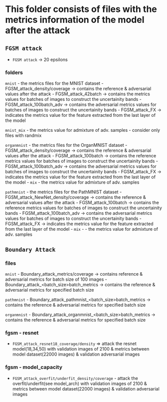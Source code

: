 # This folder consists of files with the metrics information of the model after the attack

## ```FGSM attack```
- ```FGSM attack``` -> 20 epsilons
### folders
```mnist``` 
    - the metrics files for the MNIST dataset
    - FGSM_attack_density/coverage -> contains the reference & adversarial values after the attack
    - FGSM_attack_42batch -> contains the metrics values for batches of images to construct the uncertainity bands
    - FGSM_attack_100batch_adv -> contains the adversarial metrics values for batches of images to construct the uncertainity bands
    - FGSM_attack_FX -> indicates the metrics value for the feature extracted from the last layer of the model

```mnist_mix```
    - the metrics value for admixture of adv. samples
    - consider only files with randmix 

```organmnist```
    - the metrics files for the OrganMNIST dataset
    - FGSM_attack_density/coverage -> contains the reference & adversarial values after the attack
    - FGSM_attack_100batch -> contains the reference metrics values for batches of images to construct the uncertainity bands
    - FGSM_attack_100batch_adv -> contains the adversarial metrics values for batches of images to construct the uncertainity bands
    - FGSM_attack_FX -> indicates the metrics value for the feature extracted from the last layer of the model
    - ```mix```
        - the metrics value for admixture of adv. samples

```pathmnist```
    - the metrics files for the PathMNIST dataset
    - FGSM_attack_NewNet_density/coverage -> contains the reference & adversarial values after the attack
    - FGSM_attack_100batch -> contains the reference metrics values for batches of images to construct the uncertainity bands
    - FGSM_attack_100batch_adv -> contains the adversarial metrics values for batches of images to construct the uncertainity bands
    - FGSM_attack_FX -> indicates the metrics value for the feature extracted from the last layer of the model
    - ```mix```
        - - the metrics value for admixture of adv. samples
    

## ```Boundary Attack```
### files
```mnist```
    - Boundary_attack_metrics/coverage -> contains reference & adversarial metrics for batch size of 100 images
    - Boundary_attack_<batch_size>batch_metrics -> contains the reference & adversarial metrics for specified batch size
    
```pathmnist```
    - Boundary_attack_pathmnist_<batch_size>batch_metrics -> contains the reference & adversarial metrics for specified batch size
    
```organmnist```
    - Boundary_attack_organmnist_<batch_size>batch_metrics -> contains the reference & adversarial metrics for specified batch size

### fgsm - resnet
- ```FGSM_attack_resnet18_coverage/density``` => attack the resnet model(18,34,50) with validation images of 2100 & metrics between model dataset(22000 images) & validation adversarial images

### fgsm - model_capacity
- ```FGSM_attack_overfit/underfit_density/coverage``` - attack the overfit/underfit(see model_arch) with validation images of 2100 & metrics between model dataset(22000 images) & validation adversarial images

